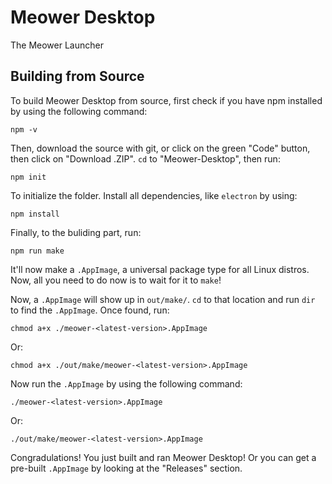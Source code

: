 # Meower Desktop
The Meower Launcher
## Building from Source
To build Meower Desktop from source, first check if you have npm installed by using the following command:
```
npm -v
```
Then, download the source with git, or click on the green "Code" button, then click on "Download .ZIP". `cd` to "Meower-Desktop", then run:
```
npm init
```
To initialize the folder. Install all dependencies, like `electron` by using:
```
npm install
```
Finally, to the buliding part, run:
```
npm run make
```
It'll now make a `.AppImage`, a universal package type for all Linux distros. Now, all you need to do now is to wait for it to `make`!


Now, a `.AppImage` will show up in `out/make/`. `cd` to that location and run `dir` to find the `.AppImage`. Once found, run:
```
chmod a+x ./meower-<latest-version>.AppImage
```
Or:
```
chmod a+x ./out/make/meower-<latest-version>.AppImage
```
Now run the `.AppImage` by using the following command:
```
./meower-<latest-version>.AppImage
```
Or:
```
./out/make/meower-<latest-version>.AppImage
```
Congradulations! You just built and ran Meower Desktop! Or you can get a pre-built `.AppImage` by looking at the "Releases" section.
